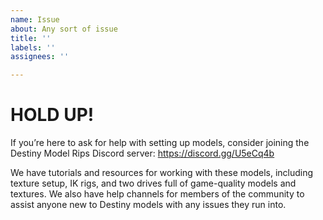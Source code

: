 ```yaml
---
name: Issue
about: Any sort of issue
title: ''
labels: ''
assignees: ''

---
```


# HOLD UP!
If you’re here to ask for help with setting up models, consider joining the Destiny Model Rips Discord server: https://discord.gg/U5eCq4b

We have tutorials and resources for working with these models, including texture setup, IK rigs, and two drives full of game-quality models and textures. We also have help channels for members of the community to assist anyone new to Destiny models with any issues they run into.
